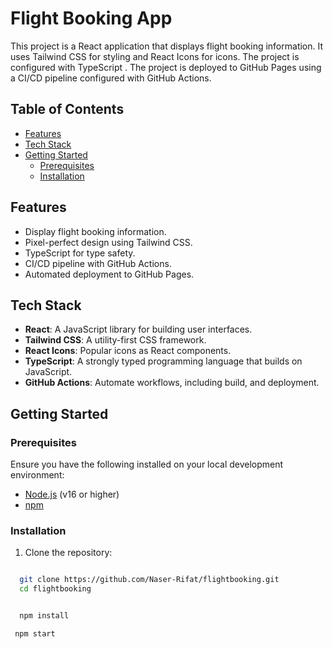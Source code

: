 # Flight Booking App

This project is a React application that displays flight booking information. It uses Tailwind CSS for styling and React Icons for icons. The project is configured with TypeScript . The project is deployed to GitHub Pages using a CI/CD pipeline configured with GitHub Actions.

## Table of Contents

- [Features](#features)
- [Tech Stack](#tech-stack)
- [Getting Started](#getting-started)
  - [Prerequisites](#prerequisites)
  - [Installation](#installation)

## Features

- Display flight booking information.
- Pixel-perfect design using Tailwind CSS.
- TypeScript for type safety.
- CI/CD pipeline with GitHub Actions.
- Automated deployment to GitHub Pages.

## Tech Stack

- **React**: A JavaScript library for building user interfaces.
- **Tailwind CSS**: A utility-first CSS framework.
- **React Icons**: Popular icons as React components.
- **TypeScript**: A strongly typed programming language that builds on JavaScript.
- **GitHub Actions**: Automate workflows, including build, and deployment.

## Getting Started

### Prerequisites

Ensure you have the following installed on your local development environment:

- [Node.js](https://nodejs.org/) (v16 or higher)
- [npm](https://www.npmjs.com/)

### Installation

1. Clone the repository:

```sh

  git clone https://github.com/Naser-Rifat/flightbooking.git
  cd flightbooking

```

```sh

  npm install

```

```sh
 npm start

```
